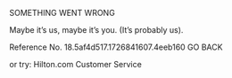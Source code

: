 SOMETHING WENT WRONG

Maybe it’s us, maybe it’s you.
(It’s probably us).

Reference No. 18.5af4d517.1726841607.4eeb160
GO BACK

or try:
Hilton.com Customer Service